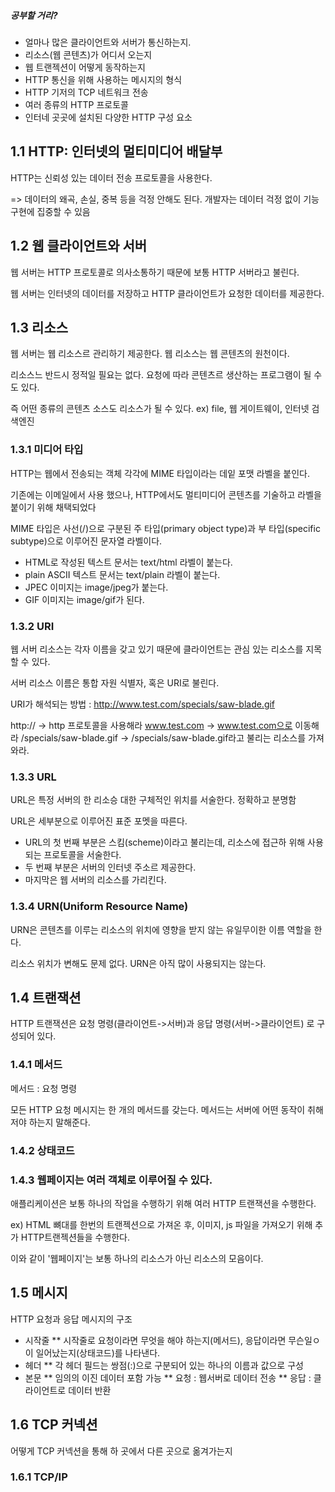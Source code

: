 ##### 공부할 거리?
* 얼마나 많은 클라이언트와 서버가 통신하는지.
* 리소스(웹 콘텐츠)가 어디서 오는지
* 웹 트랜젝션이 어떻게 동작하는지
* HTTP 통신을 위해 사용하는 메시지의 형식
* HTTP 기저의 TCP 네트워크 전송
* 여러 종류의 HTTP 프로토콜
* 인터네 곳곳에 설치된 다양한 HTTP 구성 요소


## 1.1 HTTP: 인터넷의 멀티미디어 배달부

HTTP는 신뢰성 있는 데이터 전송 프로토콜을 사용한다.

=> 데이터의 왜곡, 손실, 중복 등을 걱정 안해도 된다. 개발자는 데이터 걱정 없이 기능 구현에 집중할 수 있음

## 1.2 웹 클라이언트와 서버

웹 서버는 HTTP 프로토콜로 의사소통하기 때문에 보통 HTTP 서버라고 불린다. 

웹 서버는 인터넷의 데이터를 저장하고 HTTP 클라이언트가 요청한 데이터를 제공한다.

## 1.3 리소스

웹 서버는 웹 리소스르 관리하기 제공한다. 웹 리소스는 웹 콘텐츠의 원천이다. 

리소스느 반드시 정적일 필요는 없다. 요청에 따라 콘텐츠르 생산하는 프로그램이 될 수도 있다.

즉 어떤 종류의 콘텐츠 소스도 리소스가 될 수 있다. ex) file, 웹 게이트웨이, 인터넷 검색엔진

### 1.3.1 미디어 타입 

HTTP는 웹에서 전송되는 객체 각각에 MIME 타입이라는 데잍 포맷 라벨을 붙인다. 

기존에는 이메일에서 사용 했으나, HTTP에서도 멀티미디어 콘텐츠를 기술하고 라벨을 붙이기 위해 채택되었다

MIME 타입은 사선(/)으로 구분된 주 타입(primary object type)과 부 타입(specific subtype)으로 이루어진 문자열 라벨이다.

* HTML로 작성된 텍스트 문서는 text/html 라벨이 붙는다.
* plain ASCII 텍스트 문서는 text/plain 라벨이 붙는다.
* JPEC 이미지는 image/jpeg가 붙는다.
* GIF 이미지는 image/gif가 된다. 

### 1.3.2 URI

웹 서버 리소스는 각자 이름을 갖고 있기 때문에 클라이언트는 관심 있는 리소스를 지목할 수 있다.

서버 리소스 이름은 통합 자원 식별자, 혹은 URI로 불린다.

URI가 해석되는 방법 : 
http://www.test.com/specials/saw-blade.gif

http:// -> http 프로토콜을 사용해라
www.test.com -> www.test.com으로 이동해라
/specials/saw-blade.gif -> /specials/saw-blade.gif라고 불리는 리소스를 가져와라.

### 1.3.3 URL

URL은 특정 서버의 한 리소승 대한 구체적인 위치를 서술한다. 정확하고 분명함

URL은 세부분으로 이루어진 표준 포멧을 따른다.
* URL의 첫 번째 부분은 스킴(scheme)이라고 불리는데, 리소스에 접근하 위해 사용되는 프로토콜을 서술한다.
* 두 번째 부분은 서버의 인터넷 주소르 제공한다.
* 마지막은 웹 서버의 리소스를 가리킨다.

### 1.3.4 URN(Uniform Resource Name)

URN은 콘텐츠를 이루는 리소스의 위치에 영향을 받지 않는 유일무이한 이름 역할을 한다. 

리소스 위치가 변해도 문제 없다. URN은 아직 많이 사용되지는 않는다.

## 1.4 트랜잭션

HTTP 트랜잭션은 요청 명령(클라이언트->서버)과 응답 명령(서버->클라이언트) 로 구성되어 있다. 

### 1.4.1 메서드

메서드 : 요청 명령 

모든 HTTP 요청 메시지는 한 개의 메서드를 갖는다. 메서드는 서버에 어떤 동작이 취해저야 하는지 말해준다. 

### 1.4.2 상태코드

### 1.4.3 웹페이지는 여러 객체로 이루어질 수 있다.

애플리케이션은 보통 하나의 작업을 수행하기 위해 여러 HTTP 트랜잭션을 수행한다.

ex) HTML 뼈대를 한번의 트랜젝션으로 가져온 후, 이미지, js 파일을 가져오기 위해 추가 HTTP트랜젝션들을 수행한다.

이와 같이 '웹페이지'는 보통 하나의 리소스가 아닌 리소스의 모음이다.

## 1.5 메시지

HTTP 요청과 응답 메시지의 구조
* 시작줄
** 시작줄로 요청이라면 무엇을 해야 하는지(메서드), 응답이라면 무슨일ㅇ이 일어났는지(상태코드)를 나타낸다.
* 헤더
** 각 헤더 필드는 쌍점(:)으로 구분되어 있는 하나의 이름과 값으로 구성
* 본문
** 임의의 이진 데이터 포함 가능
** 요청 : 웹서버로 데이터 전송
** 응답 : 클라이언트로 데이터 반환


## 1.6 TCP 커넥션

어떻게 TCP 커넥션을 통해 하 곳에서 다른 곳으로 옮겨가는지

### 1.6.1 TCP/IP

